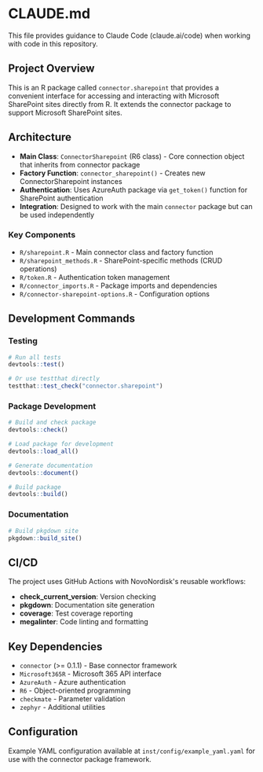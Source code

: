 # CLAUDE.md

This file provides guidance to Claude Code (claude.ai/code) when working with code in this repository.

## Project Overview

This is an R package called `connector.sharepoint` that provides a convenient interface for accessing and interacting with Microsoft SharePoint sites directly from R. It extends the connector package to support Microsoft SharePoint sites.

## Architecture

- **Main Class**: `ConnectorSharepoint` (R6 class) - Core connection object that inherits from connector package
- **Factory Function**: `connector_sharepoint()` - Creates new ConnectorSharepoint instances
- **Authentication**: Uses AzureAuth package via `get_token()` function for SharePoint authentication
- **Integration**: Designed to work with the main `connector` package but can be used independently

### Key Components

- `R/sharepoint.R` - Main connector class and factory function
- `R/sharepoint_methods.R` - SharePoint-specific methods (CRUD operations)
- `R/token.R` - Authentication token management
- `R/connector_imports.R` - Package imports and dependencies
- `R/connector-sharepoint-options.R` - Configuration options

## Development Commands

### Testing
```r
# Run all tests
devtools::test()

# Or use testthat directly
testthat::test_check("connector.sharepoint")
```

### Package Development
```r
# Build and check package
devtools::check()

# Load package for development
devtools::load_all()

# Generate documentation
devtools::document()

# Build package
devtools::build()
```

### Documentation
```r
# Build pkgdown site
pkgdown::build_site()
```

## CI/CD

The project uses GitHub Actions with NovoNordisk's reusable workflows:
- **check_current_version**: Version checking
- **pkgdown**: Documentation site generation
- **coverage**: Test coverage reporting
- **megalinter**: Code linting and formatting

## Key Dependencies

- `connector` (>= 0.1.1) - Base connector framework
- `Microsoft365R` - Microsoft 365 API interface
- `AzureAuth` - Azure authentication
- `R6` - Object-oriented programming
- `checkmate` - Parameter validation
- `zephyr` - Additional utilities

## Configuration

Example YAML configuration available at `inst/config/example_yaml.yaml` for use with the connector package framework.
